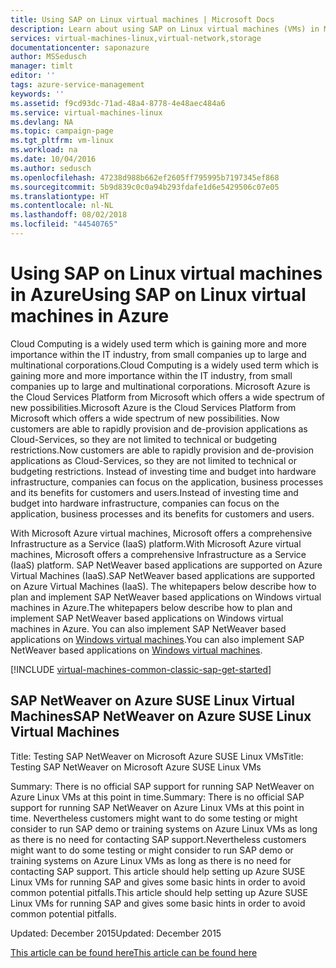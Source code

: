 ```yaml
---
title: Using SAP on Linux virtual machines | Microsoft Docs
description: Learn about using SAP on Linux virtual machines (VMs) in Microsoft Azure
services: virtual-machines-linux,virtual-network,storage
documentationcenter: saponazure
author: MSSedusch
manager: timlt
editor: ''
tags: azure-service-management
keywords: ''
ms.assetid: f9cd93dc-71ad-48a4-8778-4e48aec484a6
ms.service: virtual-machines-linux
ms.devlang: NA
ms.topic: campaign-page
ms.tgt_pltfrm: vm-linux
ms.workload: na
ms.date: 10/04/2016
ms.author: sedusch
ms.openlocfilehash: 47238d988b662ef2605ff795995b7197345ef868
ms.sourcegitcommit: 5b9d839c0c0a94b293fdafe1d6e5429506c07e05
ms.translationtype: HT
ms.contentlocale: nl-NL
ms.lasthandoff: 08/02/2018
ms.locfileid: "44540765"
---
```

# <a name="using-sap-on-linux-virtual-machines-in-azure"></a><span data-ttu-id="7d275-103">Using SAP on Linux virtual machines in Azure</span><span class="sxs-lookup"><span data-stu-id="7d275-103">Using SAP on Linux virtual machines in Azure</span></span>
<span data-ttu-id="7d275-104">Cloud Computing is a widely used term which is gaining more and more importance within the IT industry, from small companies up to large and multinational corporations.</span><span class="sxs-lookup"><span data-stu-id="7d275-104">Cloud Computing is a widely used term which is gaining more and more importance within the IT industry, from small companies up to large and multinational corporations.</span></span> <span data-ttu-id="7d275-105">Microsoft Azure is the Cloud Services Platform from Microsoft which offers a wide spectrum of new possibilities.</span><span class="sxs-lookup"><span data-stu-id="7d275-105">Microsoft Azure is the Cloud Services Platform from Microsoft which offers a wide spectrum of new possibilities.</span></span> <span data-ttu-id="7d275-106">Now customers are able to rapidly provision and de-provision applications as Cloud-Services, so they are not limited to technical or budgeting restrictions.</span><span class="sxs-lookup"><span data-stu-id="7d275-106">Now customers are able to rapidly provision and de-provision applications as Cloud-Services, so they are not limited to technical or budgeting restrictions.</span></span> <span data-ttu-id="7d275-107">Instead of investing time and budget into hardware infrastructure, companies can focus on the application, business processes and its benefits for customers and users.</span><span class="sxs-lookup"><span data-stu-id="7d275-107">Instead of investing time and budget into hardware infrastructure, companies can focus on the application, business processes and its benefits for customers and users.</span></span>

<span data-ttu-id="7d275-108">With Microsoft Azure virtual machines, Microsoft offers a comprehensive Infrastructure as a Service (IaaS) platform.</span><span class="sxs-lookup"><span data-stu-id="7d275-108">With Microsoft Azure virtual machines, Microsoft offers a comprehensive Infrastructure as a Service (IaaS) platform.</span></span> <span data-ttu-id="7d275-109">SAP NetWeaver based applications are supported on Azure Virtual Machines (IaaS).</span><span class="sxs-lookup"><span data-stu-id="7d275-109">SAP NetWeaver based applications are supported on Azure Virtual Machines (IaaS).</span></span> <span data-ttu-id="7d275-110">The whitepapers below describe how to plan and implement SAP NetWeaver based applications on Windows virtual machines in Azure.</span><span class="sxs-lookup"><span data-stu-id="7d275-110">The whitepapers below describe how to plan and implement SAP NetWeaver based applications on Windows virtual machines in Azure.</span></span> <span data-ttu-id="7d275-111">You can also implement SAP NetWeaver based applications on [Windows virtual machines](../../virtual-machines-windows-classic-sap-get-started.md?toc=%2fazure%2fvirtual-machines%2fwindows%2fclassic%2ftoc.json).</span><span class="sxs-lookup"><span data-stu-id="7d275-111">You can also implement SAP NetWeaver based applications on [Windows virtual machines](../../virtual-machines-windows-classic-sap-get-started.md?toc=%2fazure%2fvirtual-machines%2fwindows%2fclassic%2ftoc.json).</span></span>

[!INCLUDE [virtual-machines-common-classic-sap-get-started](../../../../includes/virtual-machines-common-classic-sap-get-started.md)]

## <a name="sap-netweaver-on-azure-suse-linux-virtual-machines"></a><span data-ttu-id="7d275-112">SAP NetWeaver on Azure SUSE Linux Virtual Machines</span><span class="sxs-lookup"><span data-stu-id="7d275-112">SAP NetWeaver on Azure SUSE Linux Virtual Machines</span></span>
<span data-ttu-id="7d275-113">Title: Testing SAP NetWeaver on Microsoft Azure SUSE Linux VMs</span><span class="sxs-lookup"><span data-stu-id="7d275-113">Title: Testing SAP NetWeaver on Microsoft Azure SUSE Linux VMs</span></span>

<span data-ttu-id="7d275-114">Summary: There is no official SAP support for running SAP NetWeaver on Azure Linux VMs at this point in time.</span><span class="sxs-lookup"><span data-stu-id="7d275-114">Summary: There is no official SAP support for running SAP NetWeaver on Azure Linux VMs at this point in time.</span></span> <span data-ttu-id="7d275-115">Nevertheless customers might want to do some testing or might consider to run SAP demo or training systems on Azure Linux VMs as long as there is no need for contacting SAP support.</span><span class="sxs-lookup"><span data-stu-id="7d275-115">Nevertheless customers might want to do some testing or might consider to run SAP demo or training systems on Azure Linux VMs as long as there is no need for contacting SAP support.</span></span> <span data-ttu-id="7d275-116">This article should help setting up Azure SUSE Linux VMs for running SAP and gives some basic hints in order to avoid common potential pitfalls.</span><span class="sxs-lookup"><span data-stu-id="7d275-116">This article should help setting up Azure SUSE Linux VMs for running SAP and gives some basic hints in order to avoid common potential pitfalls.</span></span>

<span data-ttu-id="7d275-117">Updated: December 2015</span><span class="sxs-lookup"><span data-stu-id="7d275-117">Updated: December 2015</span></span>

[<span data-ttu-id="7d275-118">This article can be found here</span><span class="sxs-lookup"><span data-stu-id="7d275-118">This article can be found here</span></span>](suse-quickstart.md?toc=%2fazure%2fvirtual-machines%2flinux%2ftoc.json)

